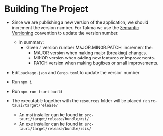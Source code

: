 # Building The Project
- Since we are publishing a new version of the application, we should increment the version number. For Takma we use the [Semantic Versioning](https://semver.org/) convention to update the version number.
    - In summary:
      - Given a version number MAJOR.MINOR.PATCH, increment the:
        - MAJOR version when making major (breaking) changes.
        - MINOR version when adding new features or improvements.
        - PATCH version when making bugfixes or small improvements.


- Edit `package.json` and `Cargo.toml` to update the version number
- Run `npm i`
- Run `npm run tauri build`
- The executable together with the `resources` folder will be placed in: `src-tauri/target/release/`
  - An msi installer can be found in: `src-tauri/target/release/bundle/msi/`
  - An exe installer can be found in: `src-tauri/target/release/bundle/nsis/`
